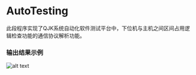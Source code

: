 # AutoTesting
此段程序实现了QJK系统自动化软件测试平台中，下位机与主机之间区间占用逻辑检查功能的通信协议解析功能。

### 输出结果示例
![alt text](https://github.com/KexuanCui/AutoTesting/blob/master/Coding/Picture1.png)
